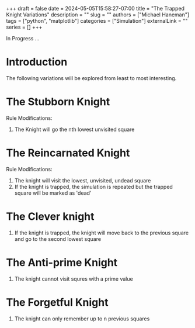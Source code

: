 +++ 
draft = false
date = 2024-05-05T15:58:27-07:00
title = "The Trapped Knight Variations"
description = ""
slug = ""
authors = ["Michael Haneman"]
tags = ["python", "matplotlib"]
categories = ["Simulation"]
externalLink = ""
series = []
+++

In Progress ...

# Introduction

The following variations will be explored from least to most interesting.

# The Stubborn Knight

Rule Modifications:

1. The Knight will go the nth lowest unvisited square

# The Reincarnated Knight

Rule Modifications:

1. The knight will visit the lowest, unvisited, undead square
2. If the knight is trapped, the simulation is repeated but the trapped square will be marked as 'dead'

# The Clever knight

1. If the knight is trapped, the knight will move back to the previous square and go to the second lowest square

# The Anti-prime Knight

1. The knight cannot visit squres with a prime value

# The Forgetful Knight

1. The knight can only remember up to n previous squares
